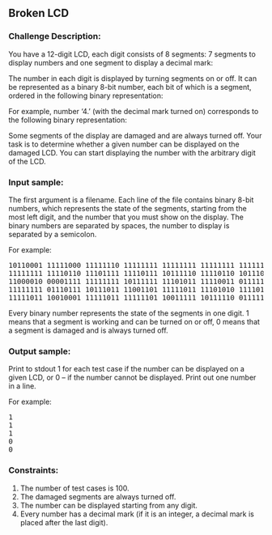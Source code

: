 <h2>Broken LCD</h2>

<h3>Challenge Description:</h3>

<p>
    You have a 12-digit LCD, each digit consists of 8 segments: 7 segments to display numbers and one segment to display
    a decimal mark:
</p>

<p>
    The number in each digit is displayed by turning segments on or off. It can be represented as a binary 8-bit number,
    each bit of which is a segment, ordered in the following binary representation:
</p>

<p>
    For example, number &#x2018;4.&#x2019; (with the decimal mark turned on) corresponds to the following binary representation:
</p>

<p>
    Some segments of the display are damaged and are always turned off. Your task is to determine whether a given number
    can be displayed on the damaged LCD. You can start displaying the number with the arbitrary digit of the LCD.
</p>

<h3>Input sample:</h3>

<p>
    The first argument is a filename. Each line of the file contains binary 8-bit numbers, which represents the state of
    the segments, starting from the most left digit, and the number that you must show on the display. The binary
    numbers are separated by spaces, the number to display is separated by a semicolon.
</p>
<p>
    For example:
</p>

<pre class="description-input-output">10110001 11111000 11111110 11111111 11111111 11111111 11111111 11101101 11111111 01111111 11110010 10100111;84.525784
11111111 11110110 11101111 11110111 10111110 11110110 10111011 10100111 11111100 01100100 11111101 01011110;5.57
11000010 00001111 11111111 10111111 11101011 11110011 01111110 11011111 11111111 11111111 11111001 01101110;857.71284
11111111 01110111 10111011 11001101 11111011 11101010 11110100 01001101 11011111 11111010 10010110 10111111;66.92
11111011 10010001 11111011 11111101 10011111 10111110 01111100 11011101 10111001 11111110 11101111 11110110;188.87</pre>

<p>
    Every binary number represents the state of the segments in one digit. 1 means that a segment is working and can be
    turned on or off, 0 means that a segment is damaged and is always turned off.
</p>

<h3>Output sample:</h3>

<p>
    Print to stdout 1 for each test case if the number can be displayed on a given LCD, or 0 &#x2013; if the number cannot be
    displayed. Print out one number in a line.
</p>
<p>
    For example:
</p>

<pre class="description-input-output">1
1
1
0
0</pre>

<h3>Constraints:</h3>
<ol>
<li>The number of test cases is 100.</li>
<li>The damaged segments are always turned off.</li>
<li>The number can be displayed starting from any digit.</li>
<li>Every number has a decimal mark (if it is an integer, a decimal mark is placed after the last digit).</li>
</ol>